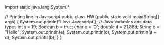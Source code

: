 import static java.lang.System.*;

// Printing line in Javascript
public class HW {public static void main(String[] args) {
    System.out.println("I love Javascript");
    // Java Variables and data types
    int a = 19;
    Boolean b = true;
    char c = 'O';
    double d = 21.86d;
    String e = "Hello";
    System.out.println(e);
    System.out.println(c);
    System.out.println(a + d);
    System.out.println(b);
}
}
